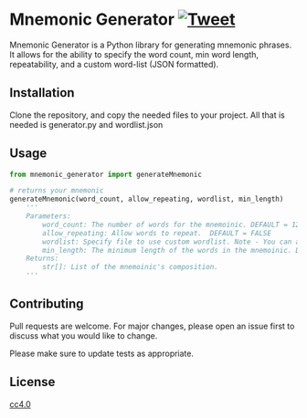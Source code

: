 # Mnemonic Generator [![Tweet](https://img.shields.io/twitter/url/http/shields.io.svg?style=social)](https://twitter.com/intent/tweet?text=Check%20out%20this%20cool%20mnemonic%20generator!%20&url=https://github.com/02bwilson/Mnemonic-Generator&via=github&hashtags=programming)

Mnemonic Generator is a Python library for generating mnemonic phrases. It allows for the ability to specify the word count, min word length, repeatability, and a custom word-list (JSON formatted).

## Installation

Clone the repository, and copy the needed files to your project. All that is needed is generator.py and wordlist.json

## Usage

```python
from mnemonic_generator import generateMnemonic

# returns your mnemonic
generateMnemonic(word_count, allow_repeating, wordlist, min_length)
    '''
    Parameters:
        word_count: The number of words for the mnemoinic. DEFAULT = 12
        allow_repeating: Allow words to repeat.  DEFAULT = FALSE
        wordlist: Specify file to use custom wordlist. Note - You can also just add to the given wordlist. DEFAULT = None
        min_length: The minimum length of the words in the mnemoinic. DEFAULT = 3
    Returns:
        str[]: List of the mnemoinic's composition.
    '''


```

## Contributing
Pull requests are welcome. For major changes, please open an issue first to discuss what you would like to change.

Please make sure to update tests as appropriate.

## License
[cc4.0](https://creativecommons.org/licenses/by/4.0/)
